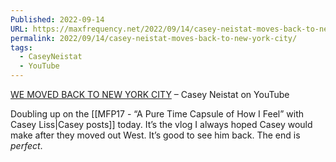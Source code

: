 ```yaml
---
Published: 2022-09-14
URL: https://maxfrequency.net/2022/09/14/casey-neistat-moves-back-to-new-york-city/
permalink: 2022/09/14/casey-neistat-moves-back-to-new-york-city/
tags:
  - CaseyNeistat
  - YouTube
---
```

[WE MOVED BACK TO NEW YORK CITY](https://youtu.be/4juSAp9jQjA) – Casey Neistat on YouTube

Doubling up on the [[MFP17 - “A Pure Time Capsule of How I Feel” with Casey Liss|Casey posts]] today. It’s the vlog I always hoped Casey would make after they moved out West. It’s good to see him back. The end is *perfect*.